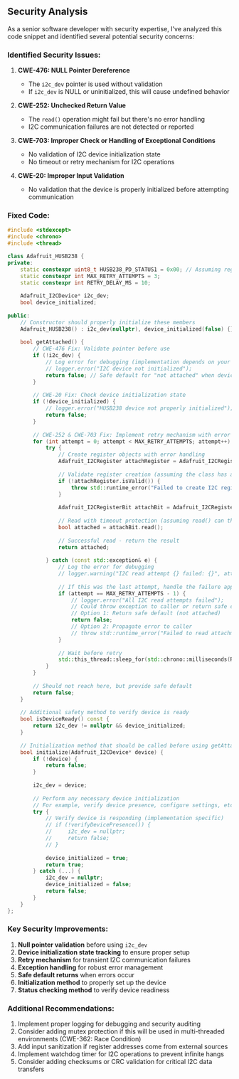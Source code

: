 ## Security Analysis

As a senior software developer with security expertise, I've analyzed this code snippet and identified several potential security concerns:

### Identified Security Issues:

1. **CWE-476: NULL Pointer Dereference**
   - The `i2c_dev` pointer is used without validation
   - If `i2c_dev` is NULL or uninitialized, this will cause undefined behavior

2. **CWE-252: Unchecked Return Value**
   - The `read()` operation might fail but there's no error handling
   - I2C communication failures are not detected or reported

3. **CWE-703: Improper Check or Handling of Exceptional Conditions**
   - No validation of I2C device initialization state
   - No timeout or retry mechanism for I2C operations

4. **CWE-20: Improper Input Validation**
   - No validation that the device is properly initialized before attempting communication

### Fixed Code:

```cpp
#include <stdexcept>
#include <chrono>
#include <thread>

class Adafruit_HUSB238 {
private:
    static constexpr uint8_t HUSB238_PD_STATUS1 = 0x00; // Assuming register address
    static constexpr int MAX_RETRY_ATTEMPTS = 3;
    static constexpr int RETRY_DELAY_MS = 10;
    
    Adafruit_I2CDevice* i2c_dev;
    bool device_initialized;
    
public:
    // Constructor should properly initialize these members
    Adafruit_HUSB238() : i2c_dev(nullptr), device_initialized(false) {}
    
    bool getAttached() {
        // CWE-476 Fix: Validate pointer before use
        if (!i2c_dev) {
            // Log error for debugging (implementation depends on your logging system)
            // logger.error("I2C device not initialized");
            return false; // Safe default for "not attached" when device is not ready
        }
        
        // CWE-20 Fix: Check device initialization state
        if (!device_initialized) {
            // logger.error("HUSB238 device not properly initialized");
            return false;
        }
        
        // CWE-252 & CWE-703 Fix: Implement retry mechanism with error handling
        for (int attempt = 0; attempt < MAX_RETRY_ATTEMPTS; attempt++) {
            try {
                // Create register objects with error handling
                Adafruit_I2CRegister attachRegister = Adafruit_I2CRegister(i2c_dev, HUSB238_PD_STATUS1);
                
                // Validate register creation (assuming the class has a validation method)
                if (!attachRegister.isValid()) {
                    throw std::runtime_error("Failed to create I2C register");
                }
                
                Adafruit_I2CRegisterBit attachBit = Adafruit_I2CRegisterBit(&attachRegister, 6);
                
                // Read with timeout protection (assuming read() can throw on failure)
                bool attached = attachBit.read();
                
                // Successful read - return the result
                return attached;
                
            } catch (const std::exception& e) {
                // Log the error for debugging
                // logger.warning("I2C read attempt {} failed: {}", attempt + 1, e.what());
                
                // If this was the last attempt, handle the failure appropriately
                if (attempt == MAX_RETRY_ATTEMPTS - 1) {
                    // logger.error("All I2C read attempts failed");
                    // Could throw exception to caller or return safe default
                    // Option 1: Return safe default (not attached)
                    return false;
                    // Option 2: Propagate error to caller
                    // throw std::runtime_error("Failed to read attachment status after retries");
                }
                
                // Wait before retry
                std::this_thread::sleep_for(std::chrono::milliseconds(RETRY_DELAY_MS));
            }
        }
        
        // Should not reach here, but provide safe default
        return false;
    }
    
    // Additional safety method to verify device is ready
    bool isDeviceReady() const {
        return i2c_dev != nullptr && device_initialized;
    }
    
    // Initialization method that should be called before using getAttached()
    bool initialize(Adafruit_I2CDevice* device) {
        if (!device) {
            return false;
        }
        
        i2c_dev = device;
        
        // Perform any necessary device initialization
        // For example, verify device presence, configure settings, etc.
        try {
            // Verify device is responding (implementation specific)
            // if (!verifyDevicePresence()) {
            //     i2c_dev = nullptr;
            //     return false;
            // }
            
            device_initialized = true;
            return true;
        } catch (...) {
            i2c_dev = nullptr;
            device_initialized = false;
            return false;
        }
    }
};
```

### Key Security Improvements:

1. **Null pointer validation** before using `i2c_dev`
2. **Device initialization state tracking** to ensure proper setup
3. **Retry mechanism** for transient I2C communication failures
4. **Exception handling** for robust error management
5. **Safe default returns** when errors occur
6. **Initialization method** to properly set up the device
7. **Status checking method** to verify device readiness

### Additional Recommendations:

1. Implement proper logging for debugging and security auditing
2. Consider adding mutex protection if this will be used in multi-threaded environments (CWE-362: Race Condition)
3. Add input sanitization if register addresses come from external sources
4. Implement watchdog timer for I2C operations to prevent infinite hangs
5. Consider adding checksums or CRC validation for critical I2C data transfers